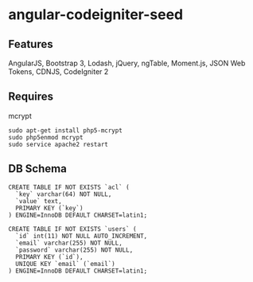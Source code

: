 # angular-codeigniter-seed

## Features

AngularJS,
Bootstrap 3,
Lodash,
jQuery,
ngTable,
Moment.js,
JSON Web Tokens,
CDNJS,
CodeIgniter 2

## Requires

mcrypt

````
sudo apt-get install php5-mcrypt
sudo php5enmod mcrypt
sudo service apache2 restart
````

## DB Schema

````
CREATE TABLE IF NOT EXISTS `acl` (
  `key` varchar(64) NOT NULL,
  `value` text,
  PRIMARY KEY (`key`)
) ENGINE=InnoDB DEFAULT CHARSET=latin1;

CREATE TABLE IF NOT EXISTS `users` (
  `id` int(11) NOT NULL AUTO_INCREMENT,
  `email` varchar(255) NOT NULL,
  `password` varchar(255) NOT NULL,
  PRIMARY KEY (`id`),
  UNIQUE KEY `email` (`email`)
) ENGINE=InnoDB DEFAULT CHARSET=latin1;
````
